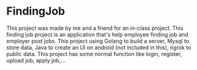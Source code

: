 # FindingJob
This project was made by me and a friend for an in-class project.
This finding job project is an application that's help employee finding job and employer post jobs.
This project using Golang to build a server, Mysql to store data, Java to create an UI on android (not included in this), ngrok to public data.
This project has some normal function like login, register, upload job, apply job,...
